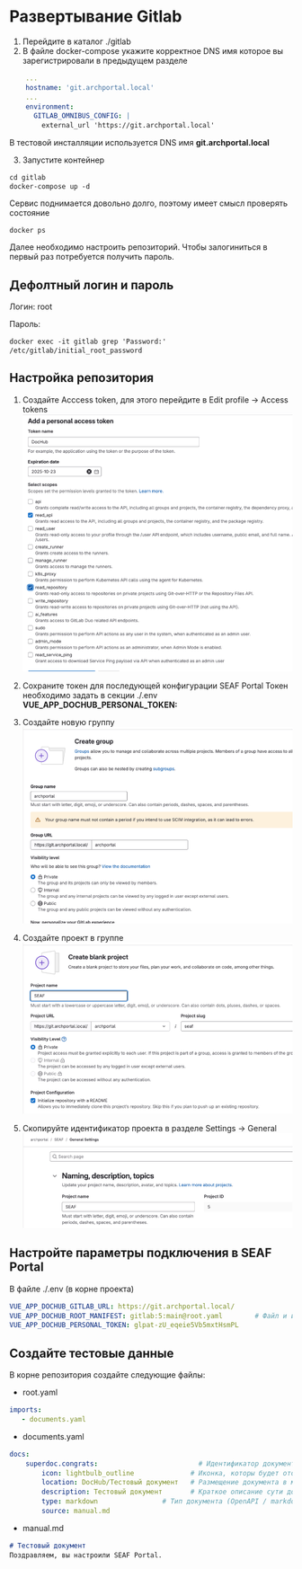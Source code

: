 # Развертывание Gitlab
1. Перейдите в каталог ./gitlab
2. В файле docker-compose укажите корректное DNS имя  которое вы зарегистрировали в предыдущем разделе
``` yaml
    ...
    hostname: 'git.archportal.local'
    ...
    environment:
      GITLAB_OMNIBUS_CONFIG: |
        external_url 'https://git.archportal.local'
```
В тестовой инсталляции используется DNS имя **git.archportal.local**

3. Запустите контейнер
``` shell
cd gitlab
docker-compose up -d
```
Сервис поднимается довольно долго, поэтому имеет смысл проверять состояние
``` shell
docker ps 
```
Далее необходимо настроить репозиторий. Чтобы залогиниться в первый раз потребуется получить пароль.

## Дефолтный логин и пароль
Логин: root

Пароль:
``` shell
docker exec -it gitlab grep 'Password:' /etc/gitlab/initial_root_password
```

## Настройка репозитория
1. Создайте Acccess token, для этого перейдите в Edit profile -> Access tokens
   ![img.png](images/img.png)

2. Сохраните токен для последующей конфигурации SEAF Portal
   Токен необходимо задать в секции ./.env **VUE_APP_DOCHUB_PERSONAL_TOKEN:**

3. Создайте новую группу
   ![img_1.png](images/img_1.png)

4. Создайте проект в группе
   ![img_2.png](images/img_2.png)

5. Скопируйте идентификатор проекта в разделе Settings -> General 
   ![img_3.png](images/img_3.png)

## Настройте параметры подключения в SEAF Portal
В файле ./.env (в корне проекта)
``` yaml
VUE_APP_DOCHUB_GITLAB_URL: https://git.archportal.local/
VUE_APP_DOCHUB_ROOT_MANIFEST: gitlab:5:main@root.yaml        # Файл и импортами
VUE_APP_DOCHUB_PERSONAL_TOKEN: glpat-zU_eqeie5Vb5mxtHsmPL
```
## Создайте тестовые данные
В корне репозитория создайте следующие файлы:
 - root.yaml
``` yaml
imports:
   - documents.yaml
```
- documents.yaml
``` yaml
docs:
    superdoc.congrats:                         # Идентификатор документа
        icon: lightbulb_outline              # Иконка, которы будет отображаться в дереве навигации
        location: DocHub/Тестовый документ   # Размещение документа в меню (если требуется отражать)
        description: Тестовый документ       # Краткое описание сути документа (опиционально)
        type: markdown                # Тип документа (OpenAPI / markdown / PlantUML / Table)
        source: manual.md 
```
- manual.md
``` markdown
# Тестовый документ
Поздравляем, вы настроили SEAF Portal.
```